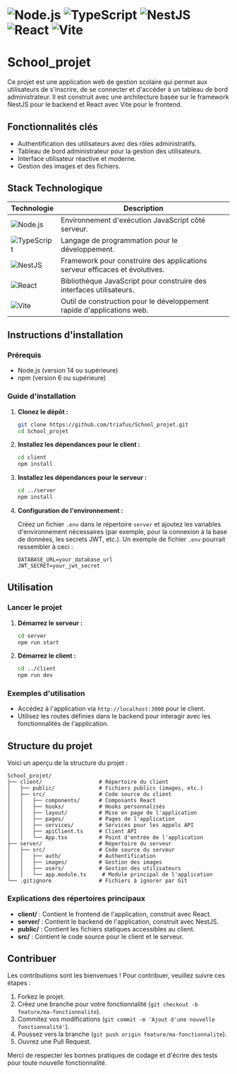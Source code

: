 # ![Node.js](https://img.shields.io/badge/Node.js-339933?style=flat&logo=nodedotjs&logoColor=white) ![TypeScript](https://img.shields.io/badge/TypeScript-007ACC?style=flat&logo=typescript&logoColor=white) ![NestJS](https://img.shields.io/badge/NestJS-E0234E?style=flat&logo=nestjs&logoColor=white) ![React](https://img.shields.io/badge/React-61DAFB?style=flat&logo=react&logoColor=black) ![Vite](https://img.shields.io/badge/Vite-646CFF?style=flat&logo=vite&logoColor=white)

# School_projet

Ce projet est une application web de gestion scolaire qui permet aux utilisateurs de s'inscrire, de se connecter et d'accéder à un tableau de bord administrateur. Il est construit avec une architecture basée sur le framework NestJS pour le backend et React avec Vite pour le frontend.

## Fonctionnalités clés

- Authentification des utilisateurs avec des rôles administratifs.
- Tableau de bord administrateur pour la gestion des utilisateurs.
- Interface utilisateur réactive et moderne.
- Gestion des images et des fichiers.

## Stack Technologique

| Technologie   | Description                          |
|---------------|--------------------------------------|
| ![Node.js](https://img.shields.io/badge/Node.js-339933?style=flat&logo=nodedotjs&logoColor=white) | Environnement d'exécution JavaScript côté serveur. |
| ![TypeScript](https://img.shields.io/badge/TypeScript-007ACC?style=flat&logo=typescript&logoColor=white) | Langage de programmation pour le développement. |
| ![NestJS](https://img.shields.io/badge/NestJS-E0234E?style=flat&logo=nestjs&logoColor=white) | Framework pour construire des applications serveur efficaces et évolutives. |
| ![React](https://img.shields.io/badge/React-61DAFB?style=flat&logo=react&logoColor=black) | Bibliothèque JavaScript pour construire des interfaces utilisateurs. |
| ![Vite](https://img.shields.io/badge/Vite-646CFF?style=flat&logo=vite&logoColor=white) | Outil de construction pour le développement rapide d'applications web. |

## Instructions d'installation

### Prérequis

- Node.js (version 14 ou supérieure)
- npm (version 6 ou supérieure)

### Guide d'installation

1. **Clonez le dépôt :**

   ```bash
   git clone https://github.com/triafus/School_projet.git
   cd School_projet
   ```

2. **Installez les dépendances pour le client :**

   ```bash
   cd client
   npm install
   ```

3. **Installez les dépendances pour le serveur :**

   ```bash
   cd ../server
   npm install
   ```

4. **Configuration de l'environnement :**

   Créez un fichier `.env` dans le répertoire `server` et ajoutez les variables d'environnement nécessaires (par exemple, pour la connexion à la base de données, les secrets JWT, etc.). Un exemple de fichier `.env` pourrait ressembler à ceci :

   ```
   DATABASE_URL=your_database_url
   JWT_SECRET=your_jwt_secret
   ```

## Utilisation

### Lancer le projet

1. **Démarrez le serveur :**

   ```bash
   cd server
   npm run start
   ```

2. **Démarrez le client :**

   ```bash
   cd ../client
   npm run dev
   ```

### Exemples d'utilisation

- Accédez à l'application via `http://localhost:3000` pour le client.
- Utilisez les routes définies dans le backend pour interagir avec les fonctionnalités de l'application.

## Structure du projet

Voici un aperçu de la structure du projet :

```
School_projet/
├── client/                  # Répertoire du client
│   ├── public/              # Fichiers publics (images, etc.)
│   ├── src/                 # Code source du client
│   │   ├── components/      # Composants React
│   │   ├── hooks/           # Hooks personnalisés
│   │   ├── layout/          # Mise en page de l'application
│   │   ├── pages/           # Pages de l'application
│   │   ├── services/        # Services pour les appels API
│   │   ├── apiClient.ts     # Client API
│   │   └── App.tsx          # Point d'entrée de l'application
├── server/                  # Répertoire du serveur
│   ├── src/                 # Code source du serveur
│   │   ├── auth/            # Authentification
│   │   ├── images/          # Gestion des images
│   │   ├── users/           # Gestion des utilisateurs
│   │   └── app.module.ts     # Module principal de l'application
└── .gitignore               # Fichiers à ignorer par Git
```

### Explications des répertoires principaux

- **client/** : Contient le frontend de l'application, construit avec React.
- **server/** : Contient le backend de l'application, construit avec NestJS.
- **public/** : Contient les fichiers statiques accessibles au client.
- **src/** : Contient le code source pour le client et le serveur.

## Contribuer

Les contributions sont les bienvenues ! Pour contribuer, veuillez suivre ces étapes :

1. Forkez le projet.
2. Créez une branche pour votre fonctionnalité (`git checkout -b feature/ma-fonctionnalite`).
3. Commitez vos modifications (`git commit -m 'Ajout d'une nouvelle fonctionnalité'`).
4. Poussez vers la branche (`git push origin feature/ma-fonctionnalite`).
5. Ouvrez une Pull Request.

Merci de respecter les bonnes pratiques de codage et d'écrire des tests pour toute nouvelle fonctionnalité.
